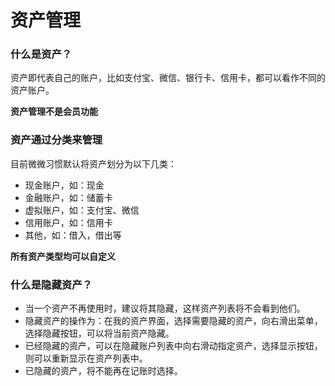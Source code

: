 # 资产管理

### 什么是资产？
资产即代表自己的账户，比如支付宝、微信、银行卡、信用卡，都可以看作不同的资产账户。

**资产管理不是会员功能**

### 资产通过分类来管理

目前微微习惯默认将资产划分为以下几类：
- 现金账户，如：现金
- 金融账户，如：储蓄卡
- 虚拟账户，如：支付宝、微信
- 信用账户，如：信用卡
- 其他，如：借入，借出等

**所有资产类型均可以自定义**


### 什么是隐藏资产？
- 当一个资产不再使用时，建议将其隐藏，这样资产列表将不会看到他们。
- 隐藏资产的操作为：在我的资产界面，选择需要隐藏的资产，向右滑出菜单，选择隐藏按钮，可以将当前资产隐藏。
- 已经隐藏的资产，可以在隐藏账户列表中向右滑动指定资产，选择显示按钮，则可以重新显示在资产列表中。
- 已隐藏的资产，将不能再在记账时选择。